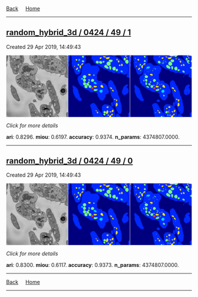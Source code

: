 
[Back](..)&nbsp;&nbsp;&nbsp;&nbsp;&nbsp;[Home](https://leapmanlab.github.io/snapshots)

---

<div class="summary"><a href="1"><h2>random_hybrid_3d / 0424 / 49 / 1</h2></a><p>Created 29 Apr 2019, 14:49:43
</p><a href="1"><img src="1/media/summary.png" align="center"></a><p>
<i>Click for more details</i>
</p></div>

**ari**: 0.8296. **miou**: 0.6197. **accuracy**: 0.9374. **n_params**: 4374807.0000. 

---

<div class="summary"><a href="0"><h2>random_hybrid_3d / 0424 / 49 / 0</h2></a><p>Created 29 Apr 2019, 14:49:43
</p><a href="0"><img src="0/media/summary.png" align="center"></a><p>
<i>Click for more details</i>
</p></div>

**ari**: 0.8300. **miou**: 0.6117. **accuracy**: 0.9373. **n_params**: 4374807.0000. 

---

[Back](..)&nbsp;&nbsp;&nbsp;&nbsp;&nbsp;[Home](https://leapmanlab.github.io/snapshots)

---